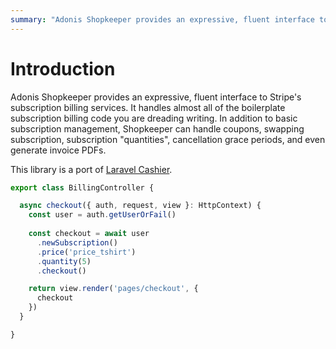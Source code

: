 ```yaml
---
summary: "Adonis Shopkeeper provides an expressive, fluent interface to Stripe's billing services."
---
```


# Introduction

Adonis Shopkeeper provides an expressive, fluent interface to Stripe's subscription billing services. It handles almost all of the boilerplate subscription billing code you are dreading writing. In addition to basic subscription management, Shopkeeper can handle coupons, swapping subscription, subscription "quantities", cancellation grace periods, and even generate invoice PDFs.

This library is a port of [Laravel Cashier](https://laravel.com/docs/11.x/billing).

```ts
export class BillingController {

  async checkout({ auth, request, view }: HttpContext) {
    const user = auth.getUserOrFail()
    
    const checkout = await user
      .newSubscription()
      .price('price_tshirt')
      .quantity(5)
      .checkout()

    return view.render('pages/checkout', {
      checkout
    })
  }

}
```
